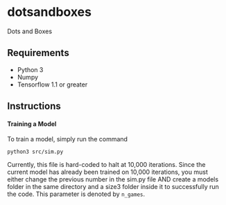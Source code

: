 # dotsandboxes
Dots and Boxes

## Requirements
* Python 3
* Numpy
* Tensorflow 1.1 or greater

## Instructions

#### Training a Model

To train a model, simply run the command

`python3 src/sim.py`

Currently, this file is hard-coded to halt at 10,000 iterations. Since the current model has already been trained on 10,000 iterations, you must either change the previous number in the sim.py file AND create a models folder in the same directory and a size3 folder inside it to successfully run the code. This parameter is denoted by `n_games`.

